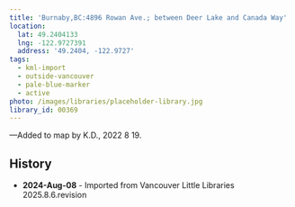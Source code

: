 ```yaml
---
title: 'Burnaby,BC:4896 Rowan Ave.; between Deer Lake and Canada Way'
location:
  lat: 49.2404133
  lng: -122.9727391
  address: '49.2404, -122.9727'
tags:
  - kml-import
  - outside-vancouver
  - pale-blue-marker
  - active
photo: /images/libraries/placeholder-library.jpg
library_id: 00369
---
```

—Added to map by K.D., 2022 8 19.  

## History
- **2024-Aug-08** - Imported from Vancouver Little Libraries 2025.8.6.revision
